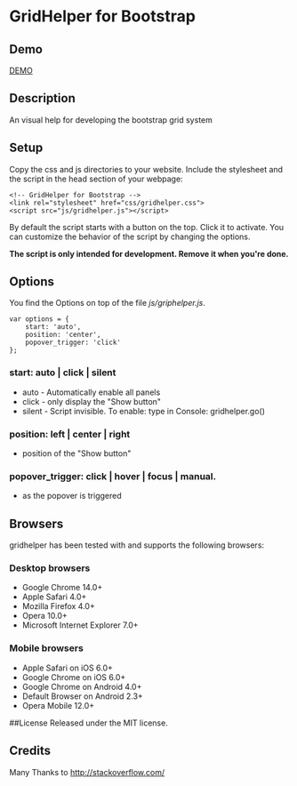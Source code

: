 # GridHelper for Bootstrap

## Demo
[DEMO](http://mollo.ch/projects/gridhelper/)

## Description
An visual help for developing the bootstrap grid system 

## Setup
Copy the css and js directories to your website.
Include the stylesheet and the script in the head section of your webpage:

    <!-- GridHelper for Bootstrap -->
    <link rel="stylesheet" href="css/gridhelper.css">
    <script src="js/gridhelper.js"></script>

By default the script starts with a button on the top. Click it to activate.
You can customize the behavior of the script by changing the options.

__The script is only intended for development. Remove it when you're done.__


## Options
You find the Options on top of the file _js/griphelper.js_.

	var options = {
	    start: 'auto',
	    position: 'center',
	    popover_trigger: 'click'
	};

###  start:  auto | click | silent 
 * auto	-	Automatically enable all panels
 * click -	only display the "Show button"
 * silent -	Script invisible. To enable: type in Console: gridhelper.go()

### position:  left | center | right
 * position of the  "Show button"

### popover_trigger:  click | hover | focus | manual.
 * as the popover is triggered 


## Browsers
gridhelper has been tested with and supports the following browsers:

### Desktop browsers
* Google Chrome 14.0+
* Apple Safari 4.0+
* Mozilla Firefox 4.0+
* Opera 10.0+
* Microsoft Internet Explorer 7.0+

### Mobile browsers
* Apple Safari on iOS 6.0+
* Google Chrome on iOS 6.0+
* Google Chrome on Android 4.0+
* Default Browser on Android 2.3+
* Opera Mobile 12.0+

##License
Released under the MIT license.

## Credits
Many Thanks to http://stackoverflow.com/